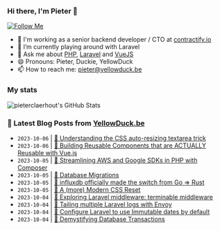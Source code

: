 ### Hi there, I'm Pieter 👋  
[![Follow Me](https://img.shields.io/github/followers/pieterclaerhout?label=Follow&style=social)](https://github.com/pieterclaerhout)

- 🏢 I'm working as a senior backend developer / CTO at [contractify.io](https://contractify.io)
- 🌱 I’m currently playing around with Laravel
- 💬 Ask me about [PHP](https://php.net), [Laravel](http://laravel.com) and [VueJS](https://vuejs.org)
- 😄 Pronouns: Pieter, Duckie, YellowDuck
- 📫 How to reach me: pieter@yellowduck.be

### My stats

![pieterclaerhout's GitHub Stats](https://github-readme-stats.vercel.app/api?username=pieterclaerhout&show_icons=true&count_private=true&line_height=40)

### 📩 Latest Blog Posts from [YellowDuck.be](https://www.yellowduck.be/)
<!-- BLOG-POST-LIST:START -->
- `2023-10-06` | [🔗 Understanding the CSS auto-resizing textarea trick](https://www.yellowduck.be/posts/understanding-the-css-auto-resizing-textarea-trick)  
- `2023-10-06` | [🔗 Building Reusable Components that are ACTUALLY Reusable with Vue.js](https://www.yellowduck.be/posts/building-reusable-components-that-are-actually-reusable-with-vue-js)  
- `2023-10-05` | [🐥 Streamlining AWS and Google SDKs in PHP with Composer](https://www.yellowduck.be/posts/streamlining-aws-and-google-sdks-in-php-with-composer)  
- `2023-10-05` | [🔗 Database Migrations](https://www.yellowduck.be/posts/database-migrations)  
- `2023-10-05` | [🔗 influxdb officially made the switch from Go =&gt; Rust](https://www.yellowduck.be/posts/influxdb-officially-made-the-switch-from-go-rust)  
- `2023-10-05` | [🔗 A &lpar;more&rpar; Modern CSS Reset](https://www.yellowduck.be/posts/a-more-modern-css-reset)  
- `2023-10-04` | [🐥 Exploring Laravel middleware: terminable middleware](https://www.yellowduck.be/posts/exploring-laravel-middleware-post-response-actions)  
- `2023-10-04` | [🔗 Tailing multiple Laravel logs with Envoy](https://www.yellowduck.be/posts/tailing-multiple-laravel-logs-with-envoy)  
- `2023-10-04` | [🔗 Configure Laravel to use Immutable dates by default](https://www.yellowduck.be/posts/configure-laravel-to-use-immutable-dates-by-default)  
- `2023-10-04` | [🔗 Demystifying Database Transactions](https://www.yellowduck.be/posts/demystifying-database-transactions)  

<!-- BLOG-POST-LIST:END -->
